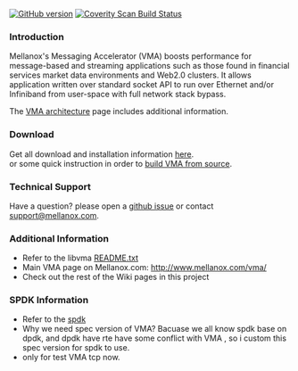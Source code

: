 [![GitHub version](https://badge.fury.io/gh/mellanox%2Flibvma.svg)](https://badge.fury.io/gh/mellanox%2Flibvma)
[![Coverity Scan Build Status](https://scan.coverity.com/projects/8025/badge.svg)](https://scan.coverity.com/projects/libvma)

### Introduction
Mellanox's Messaging Accelerator (VMA) boosts performance for message-based and streaming applications such as those found in financial services market data environments and Web2.0 clusters. It allows application written over standard socket API
to run over Ethernet and/or Infiniband from user-space with full network stack bypass. 
  
The [VMA architecture](https://github.com/Mellanox/libvma/wiki/Architecture) page includes additional information.  

### Download
Get all download and installation information [here](https://github.com/Mellanox/libvma/wiki/Downloads).  
or some quick instruction in order to [build VMA from source](https://github.com/Mellanox/libvma/wiki/Build-Instruction).  
  
### Technical Support
Have a question? please open a [github issue](https://github.com/Mellanox/libvma/issues) or contact support@mellanox.com.  

### Additional Information
* Refer to the libvma [README.txt](https://github.com/Mellanox/libvma/blob/master/README.txt)
* Main VMA page on Mellanox.com: http://www.mellanox.com/vma/
* Check out the rest of the Wiki pages in this project

### SPDK Information
* Refer to the [spdk](https://github.com/spdk/spdk)
* Why we need spec version of VMA? Bacuase we all know spdk base on dpdk, and dpdk have rte have some conflict with VMA , so i custom this spec version for spdk to use.
* only for test VMA tcp now.
